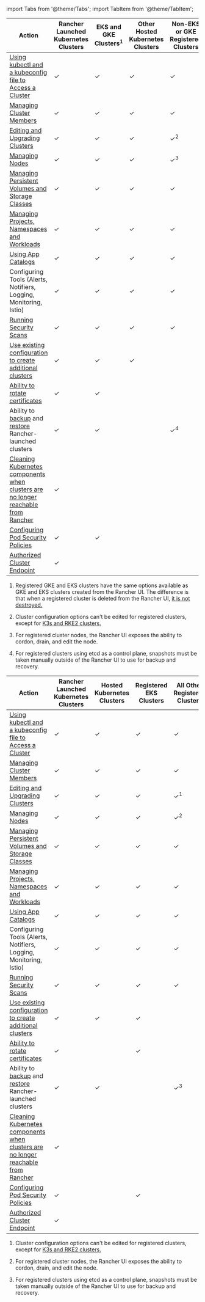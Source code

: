 import Tabs from '@theme/Tabs';
import TabItem from '@theme/TabItem';

<Tabs>
<TabItem value="Rancher v2.5.8+">

| Action | Rancher Launched Kubernetes Clusters |  EKS and GKE Clusters<sup>1</sup> | Other Hosted Kubernetes Clusters | Non-EKS or GKE Registered Clusters |
| --- | --- | ---| ---|----|
| [Using kubectl and a kubeconfig file to Access a Cluster](../how-to-guides/advanced-user-guides/manage-clusters/access-clusters/use-kubectl-and-kubeconfig.md) | ✓ | ✓ | ✓ | ✓ |
| [Managing Cluster Members](../how-to-guides/advanced-user-guides/manage-clusters/access-clusters/add-users-to-clusters.md) | ✓ | ✓ | ✓ | ✓ |
| [Editing and Upgrading Clusters](../pages-for-subheaders/cluster-configuration.md) | ✓ | ✓ | ✓ | ✓<sup>2</sup> |
| [Managing Nodes](../how-to-guides/advanced-user-guides/manage-clusters/nodes-and-node-pools.md) | ✓ | ✓ | ✓ | ✓<sup>3</sup> |
| [Managing Persistent Volumes and Storage Classes](../pages-for-subheaders/create-kubernetes-persistent-storage.md) | ✓ | ✓ | ✓ | ✓ |
| [Managing Projects, Namespaces and Workloads](../how-to-guides/advanced-user-guides/manage-clusters/projects-and-namespaces.md) | ✓ | ✓ | ✓ | ✓ |
| [Using App Catalogs](catalog/) | ✓ | ✓ | ✓ | ✓ |
| Configuring Tools (Alerts, Notifiers, Logging, Monitoring, Istio) | ✓ | ✓ | ✓ | ✓ |
| [Running Security Scans](security/security-scan/) | ✓ | ✓ | ✓ | ✓ |
| [Use existing configuration to create additional clusters](../how-to-guides/advanced-user-guides/manage-clusters/clone-cluster-configuration.md)| ✓ | ✓ |✓ | |
| [Ability to rotate certificates](../how-to-guides/advanced-user-guides/manage-clusters/rotate-certificates.md) | ✓ | ✓  | | |
| Ability to [backup](../how-to-guides/new-user-guides/backup-restore-and-disaster-recovery/back-up-rancher-launched-kubernetes-clusters.md) and [restore](../how-to-guides/new-user-guides/backup-restore-and-disaster-recovery/restore-rancher-launched-kubernetes-clusters-from-backup.md) Rancher-launched clusters | ✓ | ✓ | | ✓<sup>4</sup> |
| [Cleaning Kubernetes components when clusters are no longer reachable from Rancher](../how-to-guides/advanced-user-guides/manage-clusters/clean-cluster-nodes.md) | ✓ | | | |
| [Configuring Pod Security Policies](../how-to-guides/advanced-user-guides/manage-clusters/add-a-pod-security-policy.md) | ✓ | ✓ | | |
| [Authorized Cluster Endpoint](cluster-provisioning/rke-clusters/options/#authorized-cluster-endpoint) | ✓ | | | |

1. Registered GKE and EKS clusters have the same options available as GKE and EKS clusters created from the Rancher UI. The  difference is that when a registered cluster is deleted from the Rancher UI, [it is not destroyed.](../how-to-guides/new-user-guides/kubernetes-clusters-in-rancher-setup/register-existing-clusters.md#additional-features-for-registered-eks-and-gke-clusters)

2. Cluster configuration options can't be edited for registered clusters, except for [K3s and RKE2 clusters.](../how-to-guides/new-user-guides/kubernetes-clusters-in-rancher-setup/register-existing-clusters.md)

3. For registered cluster nodes, the Rancher UI exposes the ability to cordon, drain, and edit the node.

4. For registered clusters using etcd as a control plane, snapshots must be taken manually outside of the Rancher UI to use for backup and recovery.

</TabItem>
<TabItem value="Rancher before v2.5.8">

| Action | Rancher Launched Kubernetes Clusters | Hosted Kubernetes Clusters | Registered EKS Clusters | All Other Registered Clusters |
| --- | --- | ---| ---|----|
| [Using kubectl and a kubeconfig file to Access a Cluster](../how-to-guides/advanced-user-guides/manage-clusters/access-clusters/use-kubectl-and-kubeconfig.md) | ✓ | ✓ | ✓ | ✓ |
| [Managing Cluster Members](../how-to-guides/advanced-user-guides/manage-clusters/access-clusters/add-users-to-clusters.md) | ✓ | ✓ | ✓ | ✓ |
| [Editing and Upgrading Clusters](../pages-for-subheaders/cluster-configuration.md) | ✓ | ✓ | ✓ | ✓<sup>1</sup> |
| [Managing Nodes](../how-to-guides/advanced-user-guides/manage-clusters/nodes-and-node-pools.md) | ✓ | ✓ | ✓ | ✓<sup>2</sup> |
| [Managing Persistent Volumes and Storage Classes](../pages-for-subheaders/create-kubernetes-persistent-storage.md) | ✓ | ✓ | ✓ | ✓ |
| [Managing Projects, Namespaces and Workloads](../how-to-guides/advanced-user-guides/manage-clusters/projects-and-namespaces.md) | ✓ | ✓ | ✓ | ✓ |
| [Using App Catalogs](catalog/) | ✓ | ✓ | ✓ | ✓ |
| Configuring Tools (Alerts, Notifiers, Logging, Monitoring, Istio) | ✓ | ✓ | ✓ | ✓ |
| [Running Security Scans](security/security-scan/) | ✓ | ✓ | ✓ | ✓ |
| [Use existing configuration to create additional clusters](../how-to-guides/advanced-user-guides/manage-clusters/clone-cluster-configuration.md)| ✓ | ✓ |✓ | |
| [Ability to rotate certificates](../how-to-guides/advanced-user-guides/manage-clusters/rotate-certificates.md) | ✓ |  | ✓ | |
| Ability to [backup](../how-to-guides/new-user-guides/backup-restore-and-disaster-recovery/back-up-rancher-launched-kubernetes-clusters.md) and [restore](../how-to-guides/new-user-guides/backup-restore-and-disaster-recovery/restore-rancher-launched-kubernetes-clusters-from-backup.md) Rancher-launched clusters | ✓ | ✓ | | ✓<sup>3</sup> |
| [Cleaning Kubernetes components when clusters are no longer reachable from Rancher](../how-to-guides/advanced-user-guides/manage-clusters/clean-cluster-nodes.md) | ✓ | | | |
| [Configuring Pod Security Policies](../how-to-guides/advanced-user-guides/manage-clusters/add-a-pod-security-policy.md) | ✓ | | ✓ | |
| [Authorized Cluster Endpoint](cluster-provisioning/rke-clusters/options/#authorized-cluster-endpoint) | ✓ | | |

1. Cluster configuration options can't be edited for registered clusters, except for [K3s and RKE2 clusters.](../how-to-guides/new-user-guides/kubernetes-clusters-in-rancher-setup/register-existing-clusters.md)

2. For registered cluster nodes, the Rancher UI exposes the ability to cordon, drain, and edit the node.

3. For registered clusters using etcd as a control plane, snapshots must be taken manually outside of the Rancher UI to use for backup and recovery.

</TabItem>
</Tabs>
